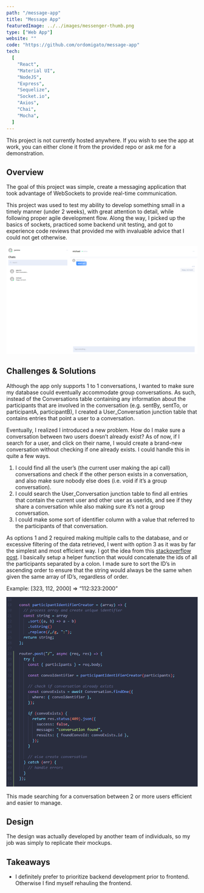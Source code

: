 ```yaml
---
path: "/message-app"
title: "Message App"
featuredImage: ../../images/messenger-thumb.png
type: ["Web App"]
website: ""
code: "https://github.com/ordomigato/message-app"
tech:
  [
    "React",
    "Material UI",
    "NodeJS",
    "Express",
    "Sequelize",
    "Socket.io",
    "Axios",
    "Chai",
    "Mocha",
  ]
---
```

<p class="card notice">This project is not currently hosted anywhere. If you wish to see the app at work, you can either clone it from the provided repo or ask me for a demonstration.</p>

## Overview

<p>
The goal of this project was simple, create a messaging application that took advantage of WebSockets to provide real-time communication.
</p>
<p>
This project was used to test my ability to develop something small in a timely manner (under 2 weeks), with great attention to detail, while following proper agile development flow. Along the way, I picked up the basics of sockets, practiced some backend unit testing, and got to experience code reviews that provided me with invaluable advice that I could not get otherwise.
</p>


![Application UI](../../images/messenger-1.png)

## Challenges & Solutions

<p>
Although the app only supports 1 to 1 conversations, I wanted to make sure my database could eventually accommodate group conversations. As such, instead of the Conversations table containing any information about the participants that are involved in the conversation (e.g. sentBy, sentTo, or participantA, participantB), I created a User_Conversation junction table that contains entries that point a user to a conversation.
</p>

<p>
Eventually, I realized I introduced a new problem. How do I make sure a conversation between two users doesn’t already exist? As of now, if I search for a user, and click on their name, I would create a brand-new conversation without checking if one already exists. I could handle this in quite a few ways. 
</p>

<ol class="list-outside card section">
<li>I could find all the user’s (the current user making the api call) conversations and check if the other person exists in a conversation, and also make sure nobody else does (i.e. void if it’s a group conversation).</li>
<li>I could search the User_Conversation junction table to find all entries that contain the current user and other user as userIds, and see if they share a conversation while also making sure it’s not a group conversation.</li>
<li>I could make some sort of identifier column with a value that referred to the participants of that conversation.</li>
</ol>

<p>
As options 1 and 2 required making multiple calls to the database, and or excessive filtering of the data retrieved, I went with option 3 as it was by far the simplest and most efficient way. I got the idea from this <a href="https://stackoverflow.com/questions/49090027/retrieving-chat-history-between-two-users-sequelize">stackoverflow post</a>. I basically setup a helper function that would concatenate the ids of all the participants separated by a colon. I made sure to sort the ID’s in ascending order to ensure that the string would always be the same when given the same array of ID’s, regardless of order.
</p>

<p>
Example: [323, 112, 2000] => “112:323:2000”
</p>

![Create conversation example code](../../images/messenger-3.png)

<p>
This made searching for a conversation between 2 or more users efficient and easier to manage.
</p>

## Design

<p>
The design was actually developed by another team of individuals, so my job was simply to replicate their mockups. 
</p>

## Takeaways

- I definitely prefer to prioritize backend development prior to frontend. Otherwise I find myself rehauling the frontend.
